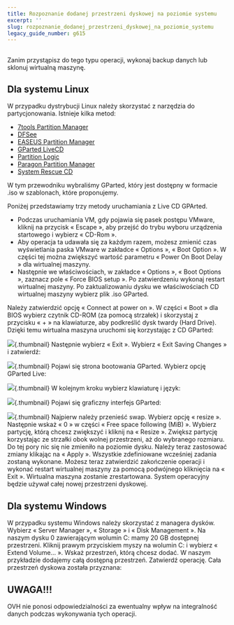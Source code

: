 ```yaml
---
title: Rozpoznanie dodanej przestrzeni dyskowej na poziomie systemu
excerpt: ''
slug: rozpoznanie_dodanej_przestrzeni_dyskowej_na_poziomie_systemu
legacy_guide_number: g615
---
```



## 
Zanim przystąpisz do tego typu operacji, wykonaj backup danych lub sklonuj wirtualną maszynę.


## Dla systemu Linux
W przypadku dystrybucji Linux należy skorzystać z narzędzia do partycjonowania. Istnieje kilka metod:


- [7tools Partition Manager](http://www.7tools.com/pm/index.htm)
- [DFSee](http://www.dfsee.com/dfsee/index.php)
- [EASEUS Partition Manager](http://www.partition-tool.com)
- [GParted LiveCD](http://gparted.sourceforge.net/livecd.php)
- [Partition Logic](http://partitionlogic.org.uk)
- [Paragon Partition Manager](http://www.partition-manager.com)
- [System Rescue CD](http://www.sysresccd.org/Main_Page)


W tym przewodniku wybraliśmy GParted, który jest dostępny w formacie .iso w szablonach, które proponujemy. 

Poniżej przedstawiamy trzy metody uruchamiania z Live CD GPArted.

- Podczas uruchamiania VM, gdy pojawia się pasek postępu VMware, kliknij na przycisk « Escape », aby przejść do trybu wyboru urządzenia startowego i wybierz « CD-Rom ».
- Aby operacja ta udawała się za każdym razem, możesz zmienić czas wyświetlania paska VMware w zakładce « Options », « Boot Option ». W części tej można zwiększyć wartość parametru « Power On Boot Delay » dla wirtualnej maszyny.
- Następnie we właściwościach, w zakładce « Options », « Boot Options », zaznacz pole « Force BIOS setup ». Po zatwierdzeniu wykonaj restart wirtualnej maszyny. Po zaktualizowaniu dysku we właściwościach CD wirtualnej maszyny wybierz plik .iso GParted. 

Należy zatwierdzić opcję « Connect at power on ».
W części « Boot » dla BIOS wybierz czytnik CD-ROM (za pomocą strzałek) i skorzystaj z przycisku « + » na klawiaturze, aby podkreślić dysk twardy (Hard Drive). Dzięki temu wirtualna maszyna uruchomi się korzystając z CD GParted:

![](images/img_126.jpg){.thumbnail}
Następnie wybierz « Exit ». Wybierz « Exit Saving Changes » i zatwierdź:

![](images/img_127.jpg){.thumbnail}
Pojawi się strona bootowania GParted. Wybierz opcję GParted Live:

![](images/img_128.jpg){.thumbnail}
W kolejnym kroku wybierz klawiaturę i język:

![](images/img_129.jpg){.thumbnail}
Pojawi się graficzny interfejs GParted:

![](images/img_130.jpg){.thumbnail}
Najpierw należy przenieść swap. Wybierz opcję « resize ». Następnie wskaż « 0 » w części « Free space following (MiB) ».
Wybierz partycję, którą chcesz zwiększyć i kliknij na « Resize ». Zwiększ partycję korzystając ze strzałki obok wolnej przestrzeni, aż do wybranego rozmiaru.
Do tej pory nic się nie zmieniło na poziomie dysku. Należy teraz zastosować zmiany klikając na « Apply ». Wszystkie zdefiniowane wcześniej zadania zostaną wykonane. 
Możesz teraz zatwierdzić zakończenie operacji i wykonać restart wirtualnej maszyny za pomocą podwójnego kliknięcia na « Exit ».
Wirtualna maszyna zostanie zrestartowana. System operacyjny będzie używał całej nowej przestrzeni dyskowej.


## Dla systemu Windows
W przypadku systemu Windows należy skorzystać z managera dysków. Wybierz « Server Manager », « Storage » i « Disk Management ». Na naszym dysku 0 zawierającym wolumin C: mamy 20 GB dostępnej przestrzeni. Kliknij prawym przyciskiem myszy na wolumin C: i wybierz « Extend Volume… ».
Wskaż przestrzeń, którą chcesz dodać. W naszym przykładzie dodajemy całą dostępną przestrzeń. Zatwierdź operację. 
Cała przestrzeń dyskowa została przyznana:

## UWAGA!!!
OVH nie ponosi odpowiedzialności za ewentualny wpływ na integralność danych podczas wykonywania tych operacji.

